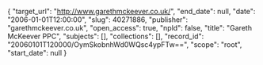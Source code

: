 {
  "target_url": "http://www.garethmckeever.co.uk/", 
  "end_date": null, 
  "date": "2006-01-01T12:00:00", 
  "slug": 40271886, 
  "publisher": "garethmckeever.co.uk", 
  "open_access": true, 
  "npld": false, 
  "title": "Gareth McKeever PPC", 
  "subjects": [], 
  "collections": [], 
  "record_id": "20060101T120000/OymSkobnhWd0WQsc4ypFTw==", 
  "scope": "root", 
  "start_date": null
}

